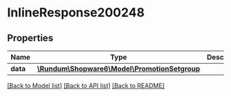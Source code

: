 # InlineResponse200248

## Properties
Name | Type | Description | Notes
------------ | ------------- | ------------- | -------------
**data** | [**\Rundum\Shopware6\Model\PromotionSetgroup**](PromotionSetgroup.md) |  | [optional] 

[[Back to Model list]](../../README.md#documentation-for-models) [[Back to API list]](../../README.md#documentation-for-api-endpoints) [[Back to README]](../../README.md)

